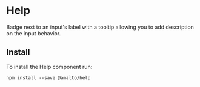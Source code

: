 # Help

Badge next to an input's label with a tooltip allowing you to add description on the input behavior.

## Install
To install the Help component run:
```terminal
npm install --save @amalto/help
```